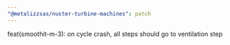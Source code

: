```yaml
---
"@metalizzsas/nuster-turbine-machines": patch
---
```


feat(smoothit-m-3): on cycle crash, all steps should go to ventilation step
